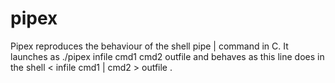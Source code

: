 # pipex
Pipex reproduces the behaviour of the shell pipe | command in C. It launches as ./pipex infile cmd1 cmd2 outfile and behaves as this line does in the shell &lt; infile cmd1 | cmd2 > outfile .
